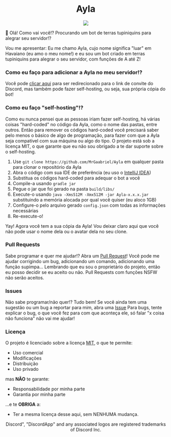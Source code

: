 <h1 align="center">Ayla</h1>

<p align="center">
  <a href="https://ci.mrgaabriel.space/viewType.html?buildTypeId=Public_Ayla_Build?guest=1">
    <img align="center" src="https://ci.mrgaabriel.space/app/rest/builds/buildType:Public_Ayla_Build/statusIcon"/>
  </a>
</p>

:wave: Olá! Como vai você!? Procurando um bot de terras tupiniquins para alegrar seu servidor!?

Vou me apresentar: Eu me chamo Ayla, cujo nome significa "luar" em Havaiano (eu amo o meu nome!) e eu sou um bot criado em terras tupiniquins para alegrar o seu servidor, com funções de A até Z! 

### Como eu faço para adicionar a Ayla no meu servidor!?
Você pode [clicar aqui](https://discordapp.com/api/oauth2/authorize?client_id=475312446156832768&permissions=1879048374&scope=bot) para ser redirecionado para o link de convite do Discord, mas também pode fazer self-hosting, ou seja, sua própria cópia do bot!

### Como eu faço "self-hosting"!?
Como eu nunca pensei que as pessoas iriam fazer self-hosting, há várias coisas "hard-coded" no código da Ayla, como o nome das pastas, entre outros. Então para remover os códigos hard-coded você precisará saber pelo menos o básico de algo de programação, para fazer com que a Ayla seja compatível com sua máquina ou algo do tipo. O projeto está sob a licença MIT, o que garante que eu não sou obrigado a te dar suporte sobre o self-hosting.

1. Use `git clone https://github.com/MrGaabriel/Ayla` em qualquer pasta para clonar o repositório da Ayla
2. Abra o código com sua IDE de preferência (eu uso o [IntelliJ IDEA](https://jetbrains.com/idea))
3. Substitua os códigos hard-coded para adequar o bot a você
4. Compile-a usando `gradle jar`
5. Pegue o jar que foi gerado na pasta `build/libs/`
6. Execute-o usando `java -Xms512M -Xmx512M -jar Ayla-x.x.x.jar` substituindo a memória alocada por qual você quiser (eu aloco 1GB)
7. Configure-o pelo arquivo gerado `config.json` com todas as informações necessárias
8. Re-execute-o!

Yay! Agora você tem a sua cópia da Ayla!
Vou deixar claro aqui que você não pode usar o nome dela ou o avatar dela no seu clone.

### Pull Requests
Sabe programar e quer me ajudar!? Abra um [Pull Request](https://github.com/MrGaabriel/Ayla/pulls)!
Você pode me ajudar corrigindo um bug, adicionando um comando, adicionando uma função supimpa...
Lembrando que eu sou o proprietário do projeto, então eu posso decidir se eu aceito ou não. Pull Requests com funções NSFW não serão aceitos.

### Issues
Não sabe programar/não quer!? Tudo bem! Se você ainda tem uma sugestão ou um bug a reportar para mim, abra uma [Issue](https://github.com/MrGaabriel/Ayla/issues/new)
Para bugs, tente explicar o bug, o que você fez para com que aconteça ele, só falar "x coisa não funciona" não vai me ajudar!

### Licença
O projeto é licenciado sobre a licença [MIT](https://github.com/MrGaabriel/Ayla/blob/master/LICENSE), o que te permite:
- Uso comercial 
- Modificações
- Distribuição
- Uso privado

mas **NÃO** te garante:
- Responsabilidade por minha parte
- Garantia por minha parte

...e te **OBRIGA** a:
- Ter a mesma licença desse aqui, sem NENHUMA mudança.

<p align="center">Discord", "DiscordApp" and any associated logos are registered trademarks of Discord Inc.</p>

